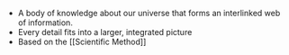 - A body of knowledge about our universe that forms an interlinked web of information.
- Every detail fits into a larger, integrated picture
- Based on the [[Scientific Method]]